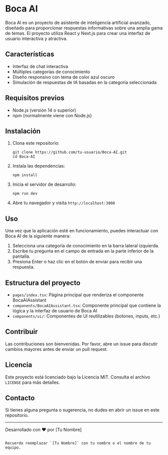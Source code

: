 # Boca AI

Boca AI es un proyecto de asistente de inteligencia artificial avanzado, diseñado para proporcionar respuestas informativas sobre una amplia gama de temas. El proyecto utiliza React y Next.js para crear una interfaz de usuario interactiva y atractiva.

## Características

- Interfaz de chat interactiva
- Múltiples categorías de conocimiento
- Diseño responsivo con tema de color azul oscuro
- Simulación de respuestas de IA basadas en la categoría seleccionada

## Requisitos previos

- Node.js (versión 14 o superior)
- npm (normalmente viene con Node.js)

## Instalación

1. Clona este repositorio:
   ```
   git clone https://github.com/tu-usuario/Boca-AI.git
   cd Boca-AI
   ```

2. Instala las dependencias:
   ```
   npm install
   ```

3. Inicia el servidor de desarrollo:
   ```
   npm run dev
   ```

4. Abre tu navegador y visita `http://localhost:3000`

## Uso

Una vez que la aplicación esté en funcionamiento, puedes interactuar con Boca AI de la siguiente manera:

1. Selecciona una categoría de conocimiento en la barra lateral izquierda.
2. Escribe tu pregunta en el campo de entrada en la parte inferior de la pantalla.
3. Presiona Enter o haz clic en el botón de enviar para recibir una respuesta.

## Estructura del proyecto

- `pages/index.tsx`: Página principal que renderiza el componente BocaAIAssistant
- `components/BocaAIAssistant.tsx`: Componente principal que contiene la lógica y la interfaz de usuario de Boca AI
- `components/ui/`: Componentes de UI reutilizables (botones, inputs, etc.)

## Contribuir

Las contribuciones son bienvenidas. Por favor, abre un issue para discutir cambios mayores antes de enviar un pull request.

## Licencia

Este proyecto está licenciado bajo la Licencia MIT. Consulta el archivo `LICENSE` para más detalles.

## Contacto

Si tienes alguna pregunta o sugerencia, no dudes en abrir un issue en este repositorio.

---

Desarrollado con ❤️ por [Tu Nombre]
```

Recuerda reemplazar `[Tu Nombre]` con tu nombre o el nombre de tu equipo.
